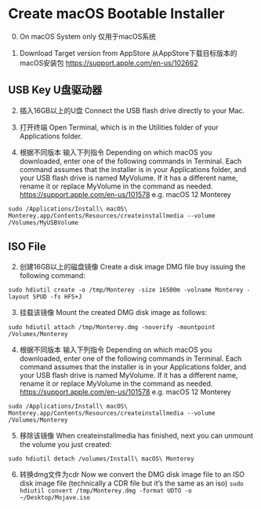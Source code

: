 # Create macOS Bootable Installer

0. On macOS System only 仅用于macOS系统

1. Download Target version from AppStore 从AppStore下载目标版本的macOS安装包
https://support.apple.com/en-us/102662

## USB Key U盘驱动器

2. 插入16GB以上的U盘 Connect the USB flash drive directly to your Mac.

3. 打开终端 Open Terminal, which is in the Utilities folder of your Applications folder.

4. 根据不同版本 输入下列指令 Depending on which macOS you downloaded, enter one of the following commands in Terminal. Each command assumes that the installer is in your Applications folder, and your USB flash drive is named MyVolume. If it has a different name, rename it or replace MyVolume in the command as needed.
https://support.apple.com/en-us/101578
  e.g. macOS 12 Monterey 

  `sudo /Applications/Install\ macOS\ Monterey.app/Contents/Resources/createinstallmedia --volume /Volumes/MyUSBVolume`

## ISO File

2. 创建16GB以上的磁盘镜像 Create a disk image DMG file buy issuing the following command:

  `sudo hdiutil create -o /tmp/Monterey -size 16500m -volname Monterey -layout SPUD -fs HFS+J`

3. 挂载该镜像 Mount the created DMG disk image as follows:

  `sudo hdiutil attach /tmp/Monterey.dmg -noverify -mountpoint /Volumes/Monterey`

4. 根据不同版本 输入下列指令 Depending on which macOS you downloaded, enter one of the following commands in Terminal. Each command assumes that the installer is in your Applications folder, and your USB flash drive is named MyVolume. If it has a different name, rename it or replace MyVolume in the command as needed.
https://support.apple.com/en-us/101578
  e.g. macOS 12 Monterey 

  `sudo /Applications/Install\ macOS\ Monterey.app/Contents/Resources/createinstallmedia --volume /Volumes/Monterey`

5. 移除该镜像 When createinstallmedia has finished, next you can unmount the volume you just created:

  `sudo hdiutil detach /volumes/Install\ macOS\ Monterey`

6. 转换dmg文件为cdr Now we convert the DMG disk image file to an ISO disk image file (technically a CDR file but it’s the same as an iso)
   `sudo hdiutil convert /tmp/Monterey.dmg -format UDTO -o ~/Desktop/Mojave.iso`
